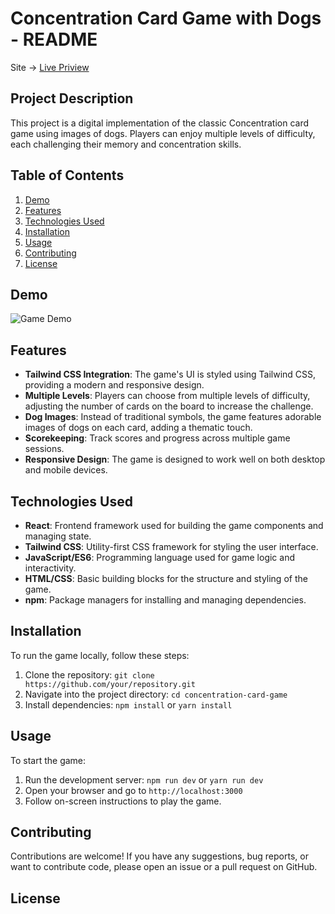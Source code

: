 # Concentration Card Game with Dogs - README

Site -> [Live Priview](https://rohan-1-3.github.io/Concentration-card-game/)

## Project Description
This project is a digital implementation of the classic Concentration card game using images of dogs. Players can enjoy multiple levels of difficulty, each challenging their memory and concentration skills.

## Table of Contents
1. [Demo](#demo)
2. [Features](#features)
3. [Technologies Used](#technologies-used)
4. [Installation](#installation)
5. [Usage](#usage)
6. [Contributing](#contributing)
7. [License](#license)

## Demo
![Game Demo](https://i.ibb.co/3pD3vRn/Screenshot-2024-06-15-124257.png)


## Features
- **Tailwind CSS Integration**: The game's UI is styled using Tailwind CSS, providing a modern and responsive design.
- **Multiple Levels**: Players can choose from multiple levels of difficulty, adjusting the number of cards on the board to increase the challenge.
- **Dog Images**: Instead of traditional symbols, the game features adorable images of dogs on each card, adding a thematic touch.
- **Scorekeeping**: Track scores and progress across multiple game sessions.
- **Responsive Design**: The game is designed to work well on both desktop and mobile devices.

## Technologies Used
- **React**: Frontend framework used for building the game components and managing state.
- **Tailwind CSS**: Utility-first CSS framework for styling the user interface.
- **JavaScript/ES6**: Programming language used for game logic and interactivity.
- **HTML/CSS**: Basic building blocks for the structure and styling of the game.
- **npm**: Package managers for installing and managing dependencies.

## Installation
To run the game locally, follow these steps:
1. Clone the repository: `git clone https://github.com/your/repository.git`
2. Navigate into the project directory: `cd concentration-card-game`
3. Install dependencies: `npm install` or `yarn install`

## Usage
To start the game:
1. Run the development server: `npm run dev` or `yarn run dev`
2. Open your browser and go to `http://localhost:3000`
3. Follow on-screen instructions to play the game.

## Contributing
Contributions are welcome! If you have any suggestions, bug reports, or want to contribute code, please open an issue or a pull request on GitHub.

## License
